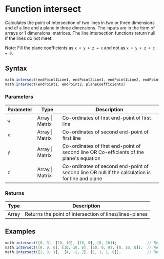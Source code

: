 <!-- Note: This file is automatically generated from source code comments. Changes made in this file will be overridden. -->

# Function intersect

Calculates the point of intersection of two lines in two or three dimensions
and of a line and a plane in three dimensions. The inputs are in the form of
arrays or 1 dimensional matrices. The line intersection functions return null
if the lines do not meet.

Note: Fill the plane coefficients as `x + y + z = c` and not as `x + y + z + c = 0`.


## Syntax

```js
math.intersect(endPoint1Line1, endPoint2Line1, endPoint1Line2, endPoint2Line2)
math.intersect(endPoint1, endPoint2, planeCoefficients)
```

### Parameters

Parameter | Type | Description
--------- | ---- | -----------
`w` | Array &#124; Matrix | Co-ordinates of first end-point of first line
`x` | Array &#124; Matrix | Co-ordinates of second end-point of first line
`y` | Array &#124; Matrix | Co-ordinates of first end-point of second line OR Co-efficients of the plane's equation
`z` | Array &#124; Matrix | Co-ordinates of second end-point of second line OR null if the calculation is for line and plane

### Returns

Type | Description
---- | -----------
Array | Returns the point of intersection of lines/lines-planes


## Examples

```js
math.intersect([0, 0], [10, 10], [10, 0], [0, 10]);              // Returns [5, 5]
math.intersect([0, 0, 0], [10, 10, 0], [10, 0, 0], [0, 10, 0]);  // Returns [5, 5, 0]
math.intersect([1, 0, 1],  [4, -2, 2], [1, 1, 1, 6]);            // Returns [7, -4, 3]
```


